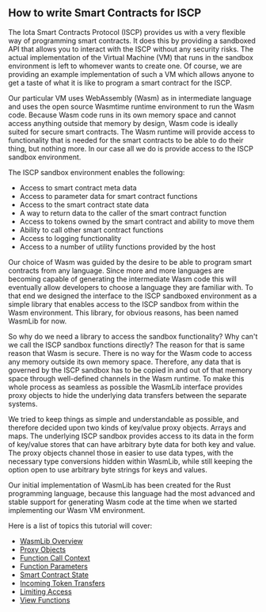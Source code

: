 ## How to write Smart Contracts for ISCP

The Iota Smart Contracts Protocol (ISCP) provides us with a very flexible way of
programming smart contracts. It does this by providing a sandboxed API that
allows you to interact with the ISCP without any security risks. The actual
implementation of the Virtual Machine (VM) that runs in the sandbox environment
is left to whomever wants to create one. Of course, we are providing an example
implementation of such a VM which allows anyone to get a taste of what it is
like to program a smart contract for the ISCP.

Our particular VM uses WebAssembly (Wasm) as in intermediate language and uses
the open source Wasmtime runtime environment to run the Wasm code. Because Wasm
code runs in its own memory space and cannot access anything outside that memory
by design, Wasm code is ideally suited for secure smart contracts. The Wasm
runtime will provide access to functionality that is needed for the smart
contracts to be able to do their thing, but nothing more. In our case all we do
is provide access to the ISCP sandbox environment.

The ISCP sandbox environment enables the following:

- Access to smart contract meta data
- Access to parameter data for smart contract functions
- Access to the smart contract state data
- A way to return data to the caller of the smart contract function
- Access to tokens owned by the smart contract and ability to move them
- Ability to call other smart contract functions
- Access to logging functionality
- Access to a number of utility functions provided by the host

Our choice of Wasm was guided by the desire to be able to program smart
contracts from any language. Since more and more languages are becoming capable
of generating the intermediate Wasm code this will eventually allow developers
to choose a language they are familiar with. To that end we designed the
interface to the ISCP sandboxed environment as a simple library that enables
access to the ISCP sandbox from within the Wasm environment. This library, for
obvious reasons, has been named WasmLib for now.

So why do we need a library to access the sandbox functionality? Why can't we
call the ISCP sandbox functions directly? The reason for that is same reason
that Wasm is secure. There is no way for the Wasm code to access any memory
outside its own memory space. Therefore, any data that is governed by the ISCP
sandbox has to be copied in and out of that memory space through well-defined
channels in the Wasm runtime. To make this whole process as seamless as possible
the WasmLib interface provides proxy objects to hide the underlying data
transfers between the separate systems.

We tried to keep things as simple and understandable as possible, and therefore
decided upon two kinds of key/value proxy objects. Arrays and maps. The
underlying ISCP sandbox provides access to its data in the form of key/value
stores that can have arbitrary byte data for both key and value. The proxy
objects channel those in easier to use data types, with the necessary type
conversions hidden within WasmLib, while still keeping the option open to use
arbitrary byte strings for keys and values.

Our initial implementation of WasmLib has been created for the Rust programming
language, because this language had the most advanced and stable support for
generating Wasm code at the time when we started implementing our Wasm VM
environment.

Here is a list of topics this tutorial will cover:

* [WasmLib Overview](wasmlib/docs/Overview.md)
* [Proxy Objects](wasmlib/docs/Proxies.md)
* [Function Call Context](wasmlib/docs/Context.md)
* [Function Parameters](wasmlib/docs/Params.md)
* [Smart Contract State](wasmlib/docs/State.md)
* [Incoming Token Transfers](wasmlib/docs/Incoming.md)
* [Limiting Access](wasmlib/docs/Access.md)
* [View Functions](wasmlib/docs/Views.md)
